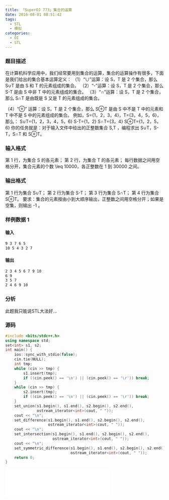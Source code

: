 ```yaml
---
title: 「SuperOJ 773」集合的运算
date: 2016-08-01 08:51:42
tags:
  - STL
  - 模拟
categories:
  - OI
  - STL
---
```

### 题目描述
在计算机科学应用中，我们经常要用到集合的运算，集合的运算操作有很多，下面是我们给出的集合基本运算定义：
（1）“∪”运算：设 S，T 是 2 个集合，那么 S∪T 是由 S 和 T 的元素组成的集合。
（2）“-”运算：设 S，T 是 2 个集合，那么 S-T 是由 S 中非 T 中的元素组成的集合。
（3）“∩”运算：设 S，T 是 2 个集合，那么 S∩T 是由既是 S 又是 T 的元素组成的集合。
<!-- more -->
（4）“⊕” 运算：设 S，T 是 2 个集合，那么 S⊕T 是由 S 中不是 T 中的元素和 T 中不是 S 中的元素组成的集合。
例如，S={1，2，3，4}，T={3，4，5，6}，那么：
S∪T={1，2，3，4，5，6}
S-T={1，2}
S∩T={3，4}
S⊕T={1，2，5，6}
你的任务就是：对于输入文件中给出的正整数集合 S,T ，编程求出 S∪T，S-T，S∩T 和 S⊕T。
### 输入格式
第 1 行，为集合 S 的各元素；
第 2 行，为集合 T 的各元素；
每行数据之间用空格分开，集合元素的个数 \leq 10000，各正整数在 1 到 30000 之间。
### 输出格式
第 1 行为集合 S∪T；
第 2 行为集合 S-T；
第 3 行为集合 S∩T；
第 4 行为集合 S⊕T。
要求：集合的元素按由小到大顺序输出，正整数之间用空格分开；如果是空集，则输出 -1 。
### 样例数据 1
#### 输入 
``` bash
9 3 7 6 5
10 5 4 3 2 7
```
#### 输出
``` bash
2 3 4 5 6 7 9 10
6 9
3 5 7
2 4 6 9 10
```
### 分析
此题我只能说STL大法好...
### 源码
``` cpp
#include <bits/stdc++.h>
using namespace std;
set<int> s1, s2;
int main() {
    ios::sync_with_stdio(false);
    cin.tie(NULL);
    int tmp;
    while (cin >> tmp) {
        s1.insert(tmp);
        if ((cin.peek() == '\n') || (cin.peek() == '\r')) break;
    }
    while (cin >> tmp) {
        s2.insert(tmp);
        if ((cin.peek() == '\n') || (cin.peek() == '\r')) break;
    }
    set_union(s1.begin(), s1.end(), s2.begin(), s2.end(),
              ostream_iterator<int>(cout, " "));
    cout << "\n";
    set_difference(s1.begin(), s1.end(), s2.begin(), s2.end(),
                   ostream_iterator<int>(cout, " "));
    cout << "\n";
    set_intersection(s1.begin(), s1.end(), s2.begin(), s2.end(),
                     ostream_iterator<int>(cout, " "));
    cout << "\n";
    set_symmetric_difference(s1.begin(), s1.end(), s2.begin(), s2.end(),
                             ostream_iterator<int>(cout, " "));
    return 0;
}
```
<iframe frameborder="no" border="0" marginwidth="0" marginheight="0" width=330 height=86 src="//music.163.com/outchain/player?type=2&id=745137&auto=1&height=66"></iframe>